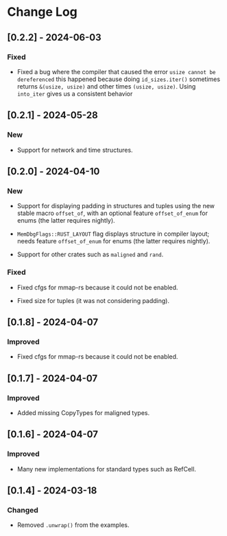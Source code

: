 # Change Log

## [0.2.2] - 2024-06-03

### Fixed

* Fixed a bug where the compiler that caused the error `usize cannot be dereferenced`
  this happened because doing `id_sizes.iter()` sometimes returns `&(usize, usize)`
  and other times `(usize, usize)`. Using `into_iter` gives us a consistent behavior


## [0.2.1] - 2024-05-28

### New

* Support for network and time structures.


## [0.2.0] - 2024-04-10

### New

* Support for displaying padding in structures and tuples using the new
  stable macro `offset_of`, with an optional feature `offset_of_enum` for
  enums (the latter requires nightly).

* `MemDbgFlags::RUST_LAYOUT` flag displays structure in compiler layout;
  needs feature `offset_of_enum` for enums (the latter requires nightly).

* Support for other crates such as `maligned` and `rand`.

### Fixed

* Fixed cfgs for mmap-rs because it could not be enabled.

* Fixed size for tuples (it was not considering padding).


## [0.1.8] - 2024-04-07

### Improved

* Fixed cfgs for mmap-rs because it could not be enabled.


## [0.1.7] - 2024-04-07

### Improved

* Added missing CopyTypes for maligned types.


## [0.1.6] - 2024-04-07

### Improved

* Many new implementations for standard types such as RefCell.


## [0.1.4] - 2024-03-18

### Changed

* Removed `.unwrap()` from the examples.
